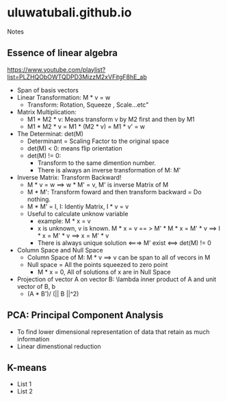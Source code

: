 # uluwatubali.github.io

Notes
## Essence of linear algebra

https://www.youtube.com/playlist?list=PLZHQObOWTQDPD3MizzM2xVFitgF8hE_ab

+ Span of basis vectors
+ Linear Transformation: M * v = w
  - Transform: Rotation, Squeeze , Scale...etc"
+ Matrix Multiplication: 
  - M1 * M2 * v: Means transform v by M2 first and then by M1
  - M1 * M2 * v = M1 * (M2 * v) = M1 * v' = w
+ The Determinat: det(M)
  - Determinant = Scaling Factor to the original space
  - det(M) < 0: means flip orientation
  - det(M) != 0: 
    - Transform to the same dimention number. 
    - There is always an inverse transformation of M: M'
+ Inverse Matrix: Transform Backward!
  - M * v = w ==> w * M' = v, M' is inverse Matrix of M
  - M * M': Transform foward and then transform backward = Do nothing.
  - M * M' = I, I: Identiy Matrix, I * v = v
  - Useful to calculate unknow variable
    - example: M * x = v
    - x is unknown, v is known. M * x = v == > M' * M * x = M' * v ==> I * x = M' * v ==> x = M' * v
    - There is always unique solution <===> M' exist <==> det(M) != 0 
+ Column Space and Null Space
  - Column Space of M: M * v ==> v can be span to all of vecors in M
  - Null space = All the points squeezed to zero point
    - M * x = 0, All of solutions of x are in Null Space
+ Projection of vector A on vector B: \lambda inner product of A and unit vector of B, b
  - (A * B')/ (|| B ||^2)

## PCA: Principal Component Analysis
  - To find lower dimensional representation of data that retain as much information
  - Linear dimenstional reduction
## K-means

- List 1
- List 2
